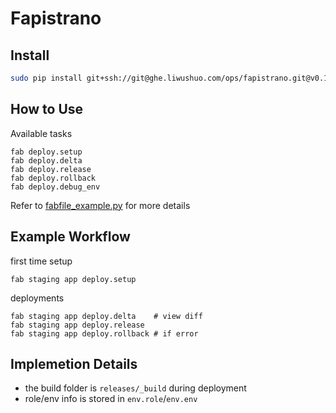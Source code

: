 # Fapistrano

## Install

``` bash
sudo pip install git+ssh://git@ghe.liwushuo.com/ops/fapistrano.git@v0.1.0#egg=fapistrano-0.1.0
```

## How to Use

Available tasks

```
fab deploy.setup
fab deploy.delta
fab deploy.release
fab deploy.rollback
fab deploy.debug_env
```

Refer to [fabfile_example.py](https://ghe.liwushuo.com/ops/fapistrano/blob/master/fabfile_example.py) for more details

## Example Workflow

first time setup

```
fab staging app deploy.setup
```

deployments

```
fab staging app deploy.delta    # view diff
fab staging app deploy.release
fab staging app deploy.rollback # if error
```


## Implemetion Details

- the build folder is `releases/_build` during deployment
- role/env info is stored in `env.role`/`env.env`
